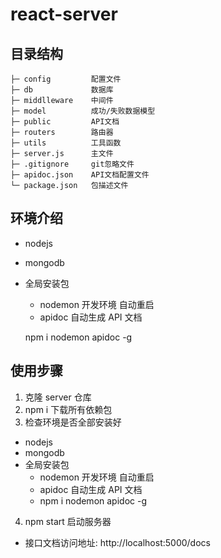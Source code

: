 # react-server

## 目录结构

```
├─ config         配置文件
├─ db             数据库
├─ middlleware    中间件
├─ model          成功/失败数据模型
├─ public         API文档
├─ routers        路由器
├─ utils          工具函数
├─ server.js      主文件
├─ .gitignore     git忽略文件
├─ apidoc.json    API文档配置文件
└─ package.json   包描述文件
```

## 环境介绍

- nodejs

- mongodb

- 全局安装包
  - nodemon 开发环境 自动重启 
  - apidoc 自动生成 API 文档
  
  npm i nodemon apidoc -g
  

## 使用步骤

1. 克隆 server 仓库
2. npm i 下载所有依赖包
3. 检查环境是否全部安装好
- nodejs
- mongodb
- 全局安装包
  - nodemon 开发环境 自动重启
  - apidoc 自动生成 API 文档
  - npm i nodemon apidoc -g

4. npm start 启动服务器

- 接口文档访问地址: http://localhost:5000/docs
